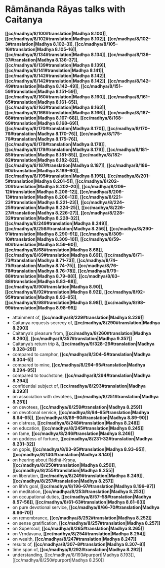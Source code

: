 # Rāmānanda Rāyas talks with Caitanya

**[[cc/madhya/8/100#translation|Madhya 8.100]]**, **[[cc/madhya/8/102#translation|Madhya 8.102]]**, **[[cc/madhya/8/102–3#translation|Madhya 8.102–3]]**, **[[cc/madhya/8/105–16#translation|Madhya 8.105–16]]**, **[[cc/madhya/8/134#translation|Madhya 8.134]]**, **[[cc/madhya/8/136–37#translation|Madhya 8.136–37]]**, **[[cc/madhya/8/139#translation|Madhya 8.139]]**, **[[cc/madhya/8/141#translation|Madhya 8.141]]**, **[[cc/madhya/8/142#translation|Madhya 8.142]]**, **[[cc/madhya/8/142#translation|Madhya 8.142]]**, **[[cc/madhya/8/142–49#translation|Madhya 8.142–49]]**, **[[cc/madhya/8/151–59#translation|Madhya 8.151–59]]**, **[[cc/madhya/8/160#translation|Madhya 8.160]]**, **[[cc/madhya/8/161–65#translation|Madhya 8.161–65]]**, **[[cc/madhya/8/163#translation|Madhya 8.163]]**, **[[cc/madhya/8/166#translation|Madhya 8.166]]**, **[[cc/madhya/8/167–68#translation|Madhya 8.167–68]]**, **[[cc/madhya/8/168–69#translation|Madhya 8.168–69]]**, **[[cc/madhya/8/170#translation|Madhya 8.170]]**, **[[cc/madhya/8/170–76#translation|Madhya 8.170–76]]**, **[[cc/madhya/8/175–76#translation|Madhya 8.175–76]]**, **[[cc/madhya/8/178#translation|Madhya 8.178]]**, **[[cc/madhya/8/179#translation|Madhya 8.179]]**, **[[cc/madhya/8/181–85#translation|Madhya 8.181–85]]**, **[[cc/madhya/8/182–82#translation|Madhya 8.182–82]]**, **[[cc/madhya/8/187#translation|Madhya 8.187]]**, **[[cc/madhya/8/189–90#translation|Madhya 8.189–90]]**, **[[cc/madhya/8/195#translation|Madhya 8.195]]**, **[[cc/madhya/8/201–5#translation|Madhya 8.201–5]]**, **[[cc/madhya/8/202–20#translation|Madhya 8.202–20]]**, **[[cc/madhya/8/206–12#translation|Madhya 8.206–12]]**, **[[cc/madhya/8/206–13#translation|Madhya 8.206–13]]**, **[[cc/madhya/8/221–23#translation|Madhya 8.221–23]]**, **[[cc/madhya/8/224–25#translation|Madhya 8.224–25]]**, **[[cc/madhya/8/226–27#translation|Madhya 8.226–27]]**, **[[cc/madhya/8/228–32#translation|Madhya 8.228–32]]**, **[[cc/madhya/8/249#translation|Madhya 8.249]]**, **[[cc/madhya/8/256#translation|Madhya 8.256]]**, **[[cc/madhya/8/290–91#translation|Madhya 8.290–91]]**, **[[cc/madhya/8/309–10#translation|Madhya 8.309–10]]**, **[[cc/madhya/8/59–60#translation|Madhya 8.59–60]]**, **[[cc/madhya/8/68#translation|Madhya 8.68]]**, **[[cc/madhya/8/69#translation|Madhya 8.69]]**, **[[cc/madhya/8/71–73#translation|Madhya 8.71–73]]**, **[[cc/madhya/8/74–75#translation|Madhya 8.74–75]]**, **[[cc/madhya/8/76–78#translation|Madhya 8.76–78]]**, **[[cc/madhya/8/79–88#translation|Madhya 8.79–88]]**, **[[cc/madhya/8/83–88#translation|Madhya 8.83–88]]**, **[[cc/madhya/8/90#translation|Madhya 8.90]]**, **[[cc/madhya/8/92#translation|Madhya 8.92]]**, **[[cc/madhya/8/92–95#translation|Madhya 8.92–95]]**, **[[cc/madhya/8/98#translation|Madhya 8.98]]**, **[[cc/madhya/8/98–99#translation|Madhya 8.98–99]]**

* attainment of, **[[cc/madhya/8/229#translation|Madhya 8.229]]**
* Caitanya requests secrecy of, **[[cc/madhya/8/290#translation|Madhya 8.290]]**
* Caitanya’s pleasure from, **[[cc/madhya/8/260#translation|Madhya 8.260]]**, **[[cc/madhya/9/357#translation|Madhya 9.357]]**
* Caitanya’s return trip &, **[[cc/madhya/9/328–29#translation|Madhya 9.328–29]]**
* compared to camphor, **[[cc/madhya/8/304–5#translation|Madhya 8.304–5]]**
* compared to mine, **[[cc/madhya/8/294–95#translation|Madhya 8.294–95]]**
* compared to touchstone, **[[cc/madhya/8/294#translation|Madhya 8.294]]**
* confidential subject of, **[[cc/madhya/8/293#translation|Madhya 8.293]]**
* on association with devotees, **[[cc/madhya/8/251#translation|Madhya 8.251]]**
* on devotees, **[[cc/madhya/8/259#translation|Madhya 8.259]]**
* on devotional service, **[[cc/madhya/8/64–65#translation|Madhya 8.64–65]]**, **[[cc/madhya/8/89–90#translation|Madhya 8.89–90]]**
* on distress, **[[cc/madhya/8/248#translation|Madhya 8.248]]**
* on education, **[[cc/madhya/8/245#translation|Madhya 8.245]]**
* on fame, **[[cc/madhya/8/246#translation|Madhya 8.246]]**
* on goddess of fortune, **[[cc/madhya/8/231–32#translation|Madhya 8.231–32]]**
* on gopīs, **[[cc/madhya/8/93–95#translation|Madhya 8.93–95]]**, **[[cc/madhya/8/140#translation|Madhya 8.140]]**
* on hearing about Rādhā-Kṛṣṇa, **[[cc/madhya/8/250#translation|Madhya 8.250]]**, **[[cc/madhya/8/255#translation|Madhya 8.255]]**
* on liberation, **[[cc/madhya/8/249#translation|Madhya 8.249]]**, **[[cc/madhya/8/257#translation|Madhya 8.257]]**
* on life’s goal, **[[cc/madhya/8/196–97#translation|Madhya 8.196–97]]**
* on meditation, **[[cc/madhya/8/253#translation|Madhya 8.253]]**
* on occupational duties, **[[cc/madhya/8/57–58#translation|Madhya 8.57–58]]**, **[[cc/madhya/8/61–63#translation|Madhya 8.61–63]]**
* on pure devotional service, **[[cc/madhya/8/66–70#translation|Madhya 8.66–70]]**
* on remembrance, **[[cc/madhya/8/252#translation|Madhya 8.252]]**
* on sense gratification, **[[cc/madhya/8/257#translation|Madhya 8.257]]**
* on Supersoul, **[[cc/madhya/8/265#translation|Madhya 8.265]]**
* on Vṛndāvana, **[[cc/madhya/8/254#translation|Madhya 8.254]]**
* on wealth, **[[cc/madhya/8/247#translation|Madhya 8.247]]**
* results of, **[[cc/madhya/8/307–8#translation|Madhya 8.307–8]]**
* time span of, **[[cc/madhya/8/292#translation|Madhya 8.292]]**
* understanding, [[cc/madhya/8/193#purport|Madhya 8.193]], [[cc/madhya/8/250#purport|Madhya 8.250]]
